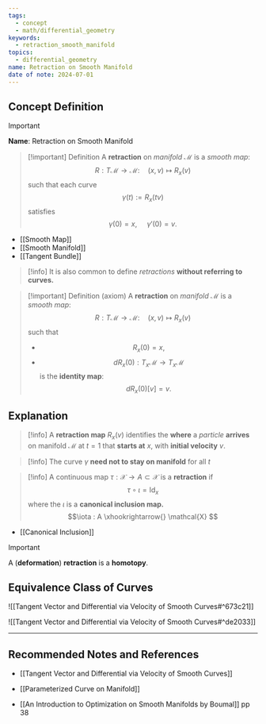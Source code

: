 ```yaml
---
tags:
  - concept
  - math/differential_geometry
keywords:
  - retraction_smooth_manifold
topics:
  - differential_geometry
name: Retraction on Smooth Manifold
date of note: 2024-07-01
---
```


## Concept Definition

>[!important]
>**Name**: Retraction on Smooth Manifold

>[!important] Definition
>A **retraction** on *manifold* $\mathcal{M}$ is a *smooth map*:
>$$R: T\mathcal{M} \to \mathcal{M}: \quad (x, v) \mapsto R_{x}(v)$$ such that each curve $$\gamma(t) := R_{x}(tv)$$ satisfies $$\gamma(0) = x,\; \quad \gamma'(0) = v.$$

- [[Smooth Map]]
- [[Smooth Manifold]]
- [[Tangent Bundle]]

>[!info]
>It is also common to define *retractions* **without referring to curves.**

>[!important] Definition (axiom)
>A **retraction** on *manifold* $\mathcal{M}$ is a *smooth map*:
>$$R: T\mathcal{M} \to \mathcal{M}: \quad (x, v) \mapsto R_{x}(v)$$ such that 
>- $$R_{x}(0) = x,$$
>- $$dR_{x}(0): T_{x}\mathcal{M} \to T_{x}\mathcal{M}$$ is the **identity map**: $$dR_{x}(0)[v] = v.$$


## Explanation

>[!info]
>A **retraction map** $R_{x}(v)$ identifies the **where** a *particle* **arrives** on manifold $\mathcal{M}$  at $t=1$ that **starts at** $x$, with **initial velocity** $v$.

>[!info]
>The curve $\gamma$ **need not to stay on manifold** for all $t$


>[!info]
>A continuous map $\tau: \mathcal{X} \to A \subset \mathcal{X}$ is a **retraction** if 
>$$
> \tau \circ \iota = \text{Id}_{x} 
>$$
>where  the $\iota$ is a **canonical inclusion map.**
>$$\iota : A \xhookrightarrow{}  \mathcal{X} $$

- [[Canonical Inclusion]]

>[!important]
>A (**deformation**) **retraction** is a **homotopy**.

## Equivalence Class of Curves

![[Tangent Vector and Differential via Velocity of Smooth Curves#^673c21]]

![[Tangent Vector and Differential via Velocity of Smooth Curves#^de2033]]





-----------
##  Recommended Notes and References

- [[Tangent Vector and Differential via Velocity of Smooth Curves]]
- [[Parameterized Curve on Manifold]]


- [[An Introduction to Optimization on Smooth Manifolds by Boumal]] pp 38